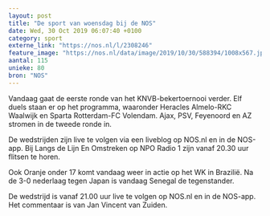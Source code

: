 ```yaml
---
layout: post
title: "De sport van woensdag bij de NOS"
date: Wed, 30 Oct 2019 06:07:40 +0100
category: sport
externe_link: "https://nos.nl/l/2308246"
feature_image: "https://nos.nl/data/image/2019/10/30/588394/1008x567.jpg"
aantal: 115
unieke: 80
bron: "NOS"
---
```


<p>Vandaag gaat de eerste ronde van het KNVB-bekertoernooi verder. Elf duels staan er op het programma, waaronder Heracles Almelo-RKC Waalwijk en Sparta Rotterdam-FC Volendam. Ajax, PSV, Feyenoord en AZ stromen in de tweede ronde in.</p>
<p>De wedstrijden zijn live te volgen via een liveblog op NOS.nl en in de NOS-app. Bij Langs de Lijn En Omstreken op NPO Radio 1 zijn vanaf 20.30 uur flitsen te horen.</p>
<p>Ook Oranje onder 17 komt vandaag weer in actie op het WK in Brazilië. Na de 3-0 nederlaag tegen Japan is vandaag Senegal de tegenstander.</p>
<p>De wedstrijd is vanaf 21.00 uur live te volgen op NOS.nl en in de NOS-app. Het commentaar is van Jan Vincent van Zuiden.</p>
